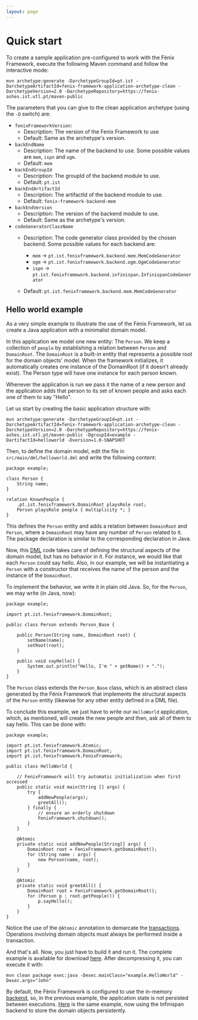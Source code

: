 ```yaml
---
layout: page
---
```


# Quick start

To create a sample application pre-configured to work with the Fénix
Framework, execute the following Maven command and follow the interactive
mode:

    mvn archetype:generate -DarchetypeGroupId=pt.ist -DarchetypeArtifactId=fenix-framework-application-archetype-clean -DarchetypeVersion=2.0 -DarchetypeRepository=https://fenix-ashes.ist.utl.pt/maven-public

The parameters that you can give to the clean application archetype (using the
`-D` switch) are:

  * `fenixFrameworkVersion`:
    * Description: The version of the Fenix Framework to use
    * Default: Same as the archetype's version.
  * `backEndName`
    * Description: The name of the backend to use.  Some possible values are
      `mem`, `ispn` and `ogm`.
    * Default: `mem`
  * `backEndGroupId`
    * Description: The groupId of the backend module to use.
    * Default: `pt.ist` 
  * `backEndArtifactId`
    * Description: The artifactId of the backend module to use.
    * Default: `fenix-framework-backend-mem`
  * `backEndVersion`
    * Description: The version of the backend module to use.
    * Default: Same as the archetype's version. 
  * `codeGeneratorClassName`
    * Description: The code generator class provided by the chosen backend.
      Some possible values for each backend are:
        - `mem` -> `pt.ist.fenixframework.backend.mem.MemCodeGenerator`
        - `ogm` -> `pt.ist.fenixframework.backend.ogm.OgmCodeGenerator`
        - `ispn` -> `pt.ist.fenixframework.backend.infinispan.InfinispanCodeGenerator`
         
    * Default: `pt.ist.fenixframework.backend.mem.MemCodeGenerator`

## Hello world example

As a very simple example to illustrate the use of the Fénix Framework, let us
create a Java application with a minimalist domain model.

In this application we model one new entity: The `Person`.  We keep a
collection of `people` by establishing a relation between `Person` and
`DomainRoot`.  The `DomainRoot` is a built-in entity that represents a
possible root for the domain objects' model.  When the framework initializes,
it automatically creates one instance of the DomainRoot (if it doesn't already
exist). The Person type will have one instance for each person known.

Whenever the application is run we pass it the name of a new person and the
application adds that person to its set of known people and asks each one of
them to say "Hello".

Let us start by creating the basic application structure with:

    mvn archetype:generate -DarchetypeGroupId=pt.ist -DarchetypeArtifactId=fenix-framework-application-archetype-clean -DarchetypeVersion=2.0 -DarchetypeRepository=https://fenix-ashes.ist.utl.pt/maven-public -DgroupId=example -DartifactId=helloworld -Dversion=1.0-SNAPSHOT

Then, to define the domain model, edit the file in
`src/main/dml/helloworld.dml` and write the following content:

    package example;

    class Person {
        String name;
    }

    relation KnownPeople {
        .pt.ist.fenixframework.DomainRoot playsRole root;
        Person playsRole people { multiplicity *; }
    }

This defines the `Person` entity and adds a relation between `DomainRoot` and
`Person`, where a `DomainRoot` may have any number of `Person` related to it.
The package declaration is similar to the corresponding declaration in Java.

Now, this [DML][] code takes care of defining the structural aspects of the
domain model, but has no behavior in it. For instance, we would like that each
`Person` could say hello.  Also, in our example, we will be instantiating a
`Person` with a constructor that receives the name of the person and the
instance of the `DomainRoot`.

To implement the behavior, we write it in plain old Java. So, for the
`Person`, we may write (in Java, now):

    package example;

    import pt.ist.fenixframework.DomainRoot;

    public class Person extends Person_Base {
        
        public Person(String name, DomainRoot root) {
            setName(name);
            setRoot(root);
        }

        public void sayHello() {
            System.out.println("Hello, I'm " + getName() + ".");
        }
    }

The `Person` class extends the `Person_Base` class, which is an abstract class
generated by the Fénix Framework that implements the structural aspects of the
`Person` entity (likewise for any other entity defined in a DML file). 

To conclude this example, we just have to write our `HelloWorld` application,
which, as mentioned, will create the new people and then, ask all of them to
say hello.  This can be done with:

    package example;

    import pt.ist.fenixframework.Atomic;
    import pt.ist.fenixframework.DomainRoot;
    import pt.ist.fenixframework.FenixFramework;

    public class HelloWorld {

        // FenixFramework will try automatic initialization when first accessed
        public static void main(String [] args) {
            try {
                addNewPeople(args);
                greetAll();
            } finally {
                // ensure an orderly shutdown
                FenixFramework.shutdown();
            }
        }

        @Atomic
        private static void addNewPeople(String[] args) {
            DomainRoot root = FenixFramework.getDomainRoot();
            for (String name : args) {
                new Person(name, root);
            }
        }

        @Atomic
        private static void greetAll() {
            DomainRoot root = FenixFramework.getDomainRoot();
            for (Person p : root.getPeople()) {
                p.sayHello();
            }
        }
    }


Notice the use of the `@Atomic` annotation to demarcate the
[transactions][Transactions].  Operations involving domain objects must always
be performed inside a transaction.

And that's all.  Now, you just have to build it and run it.  The complete
example is available for download [here][helloworld-mem].  After decompressing
it, you can execute it with:

    mvn clean package exec:java -Dexec.mainClass="example.HelloWorld" -Dexec.args="John"

By default, the Fénix Framework is configured to use the in-memory
[backend][BackEnds], so, in the previous example, the application state is not
persisted between executions.  [Here][helloworld-ispn] is the same example,
now using the Infinispan backend to store the domain objects persistently.


[DML]: DML.html
[Transactions]: Transactions.html
[helloworld-mem]: examples/helloworld-mem.tgz
[helloworld-ispn]: examples/helloworld-ispn.tgz
[BackEnds]: BackEnds.html
